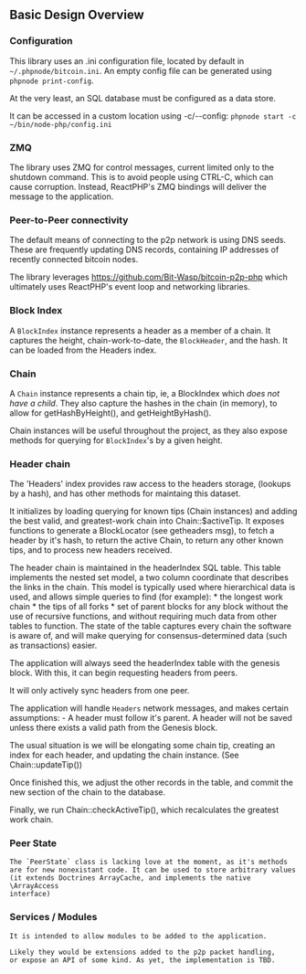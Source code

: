 
 ## Basic Design Overview
 
 ### Configuration
  
  This library uses an .ini configuration file, located by default in 
  `~/.phpnode/bitcoin.ini`. An empty config file can be generated
   using `phpnode print-config`. 
    
  At the very least, an SQL database must be configured as a data store. 
  
  It can be accessed in a custom location using -c/--config:
    `phpnode start -c ~/bin/node-php/config.ini`
  
  ### ZMQ
  
  The library uses ZMQ for control messages, current limited only 
  to the shutdown command. This is to avoid people using CTRL-C, 
  which can cause corruption. Instead, ReactPHP's ZMQ bindings 
  will deliver the message to the application. 
  
  ### Peer-to-Peer connectivity
  
  The default means of connecting to the p2p network is using DNS seeds. 
  These are frequently updating DNS records, containing IP addresses of
  recently connected bitcoin nodes.
    
  The library leverages https://github.com/Bit-Wasp/bitcoin-p2p-php 
  which ultimately uses ReactPHP's event loop and networking libraries. 
  
  ### Block Index
  
   A `BlockIndex` instance represents a header as a member of a chain. 
   It captures the height, chain-work-to-date, the `BlockHeader`, and 
   the hash. It can be loaded from the Headers index. 
   
  ### Chain
   
   A `Chain` instance represents a chain tip, ie, a BlockIndex which 
   _does not have a child_. They also capture the hashes in the chain
   (in memory), to allow for getHashByHeight(), and getHeightByHash(). 
   
   Chain instances will be useful throughout the project, as they
   also expose methods for querying for `BlockIndex`'s by a given height. 
  
  ### Header chain
  
   The 'Headers' index provides raw access to the headers storage,
   (lookups by a hash), and has other methods for maintaing this dataset.
   
   It initializes by loading querying for known tips (Chain instances)
   and adding the best valid, and greatest-work chain into Chain::$activeTip.
   It exposes functions to generate a BlockLocator (see getheaders msg), 
   to fetch a header by it's hash, to return the active Chain, to 
   return any other known tips, and to process new headers received. 
  
   The header chain is maintained in the headerIndex SQL table. 
   This table implements the nested set model, a two column 
   coordinate that describes the links in the chain. 
   This model is typically used where hierarchical data is used,
   and allows simple queries to find (for example):
     * the longest work chain
     * the tips of all forks
     * set of parent blocks for any block
   without the use of recursive functions, and without requiring 
   much data from other tables to function. The state of the table 
   captures every chain the software is aware of, and will make 
   querying for consensus-determined data (such as transactions) 
   easier. 
 
   The application will always seed the headerIndex table with 
   the genesis block. With this, it can begin requesting headers
   from peers. 
 
   It will only actively sync headers from one peer.
  
   The application will handle `Headers` network messages, and makes 
   certain assumptions: 
    - A header must follow it's parent. A header will not be saved
      unless there exists a valid path from the Genesis block. 
   
   The usual situation is we will be elongating some chain tip, creating
   an index for each header, and updating the chain instance. (See Chain::updateTip())
   
   Once finished this, we adjust the other records in the table, and commit
   the new section of the chain to the database. 
   
   Finally, we run Chain::checkActiveTip(), which recalculates the
   greatest work chain.
   
   ### Peer State
   
    The `PeerState` class is lacking love at the moment, as it's methods
    are for new nonexistant code. It can be used to store arbitrary values 
    (it extends Doctrines ArrayCache, and implements the native \ArrayAccess 
    interface)
    
   ### Services / Modules
   
    It is intended to allow modules to be added to the application. 
    
    Likely they would be extensions added to the p2p packet handling, 
    or expose an API of some kind. As yet, the implementation is TBD.
